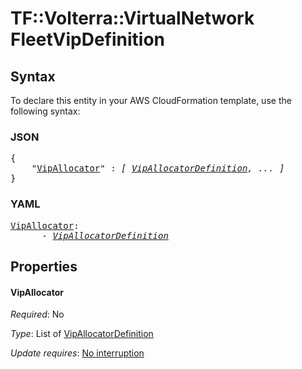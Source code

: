 # TF::Volterra::VirtualNetwork FleetVipDefinition

## Syntax

To declare this entity in your AWS CloudFormation template, use the following syntax:

### JSON

<pre>
{
    "<a href="#vipallocator" title="VipAllocator">VipAllocator</a>" : <i>[ <a href="vipallocatordefinition.md">VipAllocatorDefinition</a>, ... ]</i>
}
</pre>

### YAML

<pre>
<a href="#vipallocator" title="VipAllocator">VipAllocator</a>: <i>
      - <a href="vipallocatordefinition.md">VipAllocatorDefinition</a></i>
</pre>

## Properties

#### VipAllocator

_Required_: No

_Type_: List of <a href="vipallocatordefinition.md">VipAllocatorDefinition</a>

_Update requires_: [No interruption](https://docs.aws.amazon.com/AWSCloudFormation/latest/UserGuide/using-cfn-updating-stacks-update-behaviors.html#update-no-interrupt)

